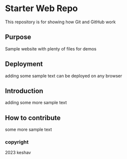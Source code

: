 # Starter Web Repo

This repository is for showing how Git and GitHub work

## Purpose

Sample website with plenty of files for demos

## Deployment 

adding some sample text
can be deployed on any browser

## Introduction

adding some more sample text

## How to contribute

some more sample text

### copyright

2023 keshav